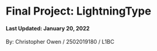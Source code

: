 # Final Project: LightningType

#### Last Updated: January 20, 2022

By: Christopher Owen / 2502019180 / L1BC
